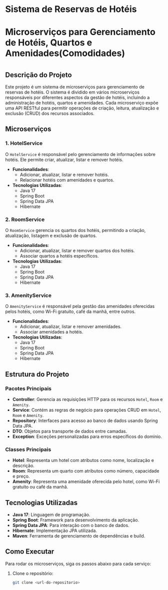 # Sistema de Reservas de Hotéis
# Microserviços para Gerenciamento de Hotéis, Quartos e Amenidades(Comodidades)

<h1 align="center">

## Descrição do Projeto
<p align="left">
Este projeto é um sistema de microserviços para gerenciamento de reservas de hotéis. O sistema é dividido em vários microserviços responsáveis por diferentes aspectos da gestão de hotéis, incluindo a administração de hotéis, quartos e amenidades. Cada microserviço expõe uma API RESTful para permitir operações de criação, leitura, atualização e exclusão (CRUD) dos recursos associados.
</p>

## Microserviços

### 1. HotelService
O `HotelService` é responsável pelo gerenciamento de informações sobre hotéis. Ele permite criar, atualizar, listar e remover hotéis.
- **Funcionalidades**:
  - Adicionar, atualizar, listar e remover hotéis.
  - Relacionar hotéis com amenidades e quartos.
- **Tecnologias Utilizadas**:
  - Java 17
  - Spring Boot
  - Spring Data JPA
  - Hibernate

### 2. RoomService
O `RoomService` gerencia os quartos dos hotéis, permitindo a criação, atualização, listagem e exclusão de quartos.
- **Funcionalidades**:
  - Adicionar, atualizar, listar e remover quartos dos hotéis.
  - Associar quartos a hotéis específicos.
- **Tecnologias Utilizadas**:
  - Java 17
  - Spring Boot
  - Spring Data JPA
  - Hibernate

### 3. AmenityService
O `AmenityService` é responsável pela gestão das amenidades oferecidas pelos hotéis, como Wi-Fi gratuito, café da manhã, entre outros.
- **Funcionalidades**:
  - Adicionar, atualizar, listar e remover amenidades.
  - Associar amenidades a hotéis.
- **Tecnologias Utilizadas**:
  - Java 17
  - Spring Boot
  - Spring Data JPA
  - Hibernate

## Estrutura do Projeto

### Pacotes Principais
- **Controller**: Gerencia as requisições HTTP para os recursos `Hotel`, `Room` e `Amenity`.
- **Service**: Contém as regras de negócio para operações CRUD em `Hotel`, `Room` e `Amenity`.
- **Repository**: Interfaces para acesso ao banco de dados usando Spring Data JPA.
- **DTO**: Objetos para transporte de dados entre camadas.
- **Exception**: Exceções personalizadas para erros específicos do domínio.

### Classes Principais
- **Hotel**: Representa um hotel com atributos como nome, localização e descrição.
- **Room**: Representa um quarto com atributos como número, capacidade e preço.
- **Amenity**: Representa uma amenidade oferecida pelo hotel, como Wi-Fi gratuito ou café da manhã.

## Tecnologias Utilizadas
- **Java 17**: Linguagem de programação.
- **Spring Boot**: Framework para desenvolvimento da aplicação.
- **Spring Data JPA**: Para interação com o banco de dados.
- **Hibernate**: Implementação JPA utilizada.
- **Maven**: Ferramenta de gerenciamento de dependências e build.

## Como Executar
Para rodar os microserviços, siga os passos abaixo para cada serviço:

1. Clone o repositório:
   ```bash
   git clone <url-do-repositorio>
